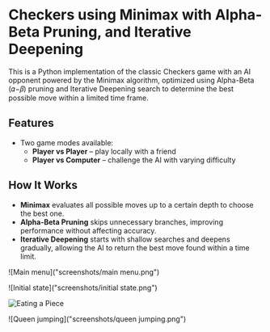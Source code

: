 # Checkers using Minimax with Alpha-Beta Pruning, and Iterative Deepening

This is a Python implementation of the classic Checkers game with an AI opponent powered by the Minimax algorithm, optimized using Alpha-Beta (𝛼−𝛽) pruning and Iterative Deepening search to determine the best possible move within a limited time frame.

## Features

- Two game modes available: 
  - **Player vs Player** – play locally with a friend
  - **Player vs Computer** – challenge the AI with varying difficulty

## How It Works

- **Minimax** evaluates all possible moves up to a certain depth to choose the best one.
- **Alpha-Beta Pruning** skips unnecessary branches, improving performance without affecting accuracy.
- **Iterative Deepening** starts with shallow searches and deepens gradually, allowing the AI to return the best move found within a time limit.

![Main menu]("screenshots/main menu.png")

![Initial state]("screenshots/initial state.png")

![Eating a Piece]("screenshots/jumping.png")

![Queen jumping]("screenshots/queen jumping.png")
